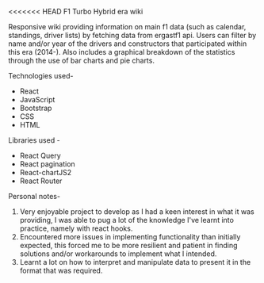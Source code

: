 <<<<<<< HEAD
F1 Turbo Hybrid era wiki

Responsive wiki providing information on main f1 data (such as calendar, standings, driver lists) by fetching data from ergastf1 api. Users can filter by name and/or year of the drivers and constructors that participated within this era (2014-). Also includes a graphical breakdown of the statistics through the use of bar charts and pie charts.

Technologies used-

- React
- JavaScript
- Bootstrap
- CSS
- HTML

Libraries used -

- React Query
- React pagination
- React-chartJS2
- React Router

Personal notes-

1. Very enjoyable project to develop as I had a keen interest in what it was providing, I was able to pug a lot of the knowledge I've learnt into practice, namely with react hooks.
2. Encountered more issues in implementing functionality than initially expected, this forced me to be more resilient and patient in finding solutions and/or workarounds to implement what I intended.
3. Learnt a lot on how to interpret and manipulate data to present it in the format that was required.
